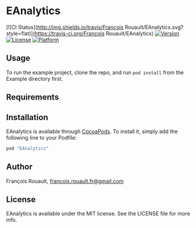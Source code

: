 # EAnalytics

[![CI Status](http://img.shields.io/travis/François Rouault/EAnalytics.svg?style=flat)](https://travis-ci.org/François Rouault/EAnalytics)
[![Version](https://img.shields.io/cocoapods/v/EAnalytics.svg?style=flat)](http://cocoapods.org/pods/EAnalytics)
[![License](https://img.shields.io/cocoapods/l/EAnalytics.svg?style=flat)](http://cocoapods.org/pods/EAnalytics)
[![Platform](https://img.shields.io/cocoapods/p/EAnalytics.svg?style=flat)](http://cocoapods.org/pods/EAnalytics)

## Usage

To run the example project, clone the repo, and run `pod install` from the Example directory first.

## Requirements

## Installation

EAnalytics is available through [CocoaPods](http://cocoapods.org). To install
it, simply add the following line to your Podfile:

```ruby
pod "EAnalytics"
```

## Author

François Rouault, francois.rouault.fr@gmail.com

## License

EAnalytics is available under the MIT license. See the LICENSE file for more info.
